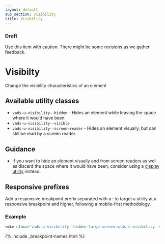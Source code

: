 ```yaml
---
layout: default
sub_section: visibility
title: Visibility
---
```


<div class="usa-alert usa-alert-warning vads-u-margin-top--0 vads-u-margin-bottom--3">
  <div class="usa-alert-body">
    <h3 class="usa-alert-heading">Draft</h3>
    <p>Use this item with caution. There might be some revisions as we gather feedback.</p>
  </div>
</div>

# Visibilty

Change the visibility characteristics of an element

## Available utility classes
- `vads-u-visibility--hidden` - Hides an element while leaving the space where it would have been
- `vads-u-visibility--visible`
- `vads-u-visibility--screen-reader` - Hides an element visually, but can still be read by a screen reader.

## Guidance

- If you want to hide an element visually and from screen readers as well as discard the space where it would have been, consider using a [display utility](display.html) instead.


## Responsive prefixes

Add a responsive breakpoint prefix separated with a : to target a utility at a responsive breakpoint and higher, following a mobile-first methodology.

### Example

```html
<div class="vads-u-visibility--hidden large-screen:vads-u-visibility--visible">
```
{% include _breakpoint-names.html %}